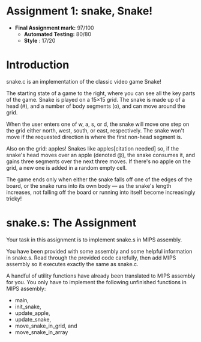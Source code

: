# Assignment 1: snake, Snake!

- **Final Assignment mark:** 97/100
    - **Automated Testing:** 80/80
    - **Style** : 17/20

#  Introduction

snake.c is an implementation of the classic video game Snake!

The starting state of a game to the right, where you can see all the key parts of the game. Snake is played on a 15×15 grid. The snake is made up of a head (#), and a number of body segments (o), and can move around the grid.

When the user enters one of w, a, s, or d, the snake will move one step on the grid either north, west, south, or east, respectively. The snake won't move if the requested direction is where the first non-head segment is.

Also on the grid: apples! Snakes like apples[citation needed] so, if the snake's head moves over an apple (denoted @), the snake consumes it, and gains three segments over the next three moves. If there's no apple on the grid, a new one is added in a random empty cell.

The game ends only when either the snake falls off one of the edges of the board, or the snake runs into its own body — as the snake's length increases, not falling off the board or running into itself become increasingly tricky!

# snake.s: The Assignment

Your task in this assignment is to implement snake.s in MIPS assembly.

You have been provided with some assembly and some helpful information in snake.s. Read through the provided code carefully, then add MIPS assembly so it executes exactly the same as snake.c.

A handful of utility functions have already been translated to MIPS assembly for you. You only have to implement the following unfinished functions in MIPS assembly:

- main,
- init_snake,
- update_apple,
- update_snake,
- move_snake_in_grid, and
- move_snake_in_array
